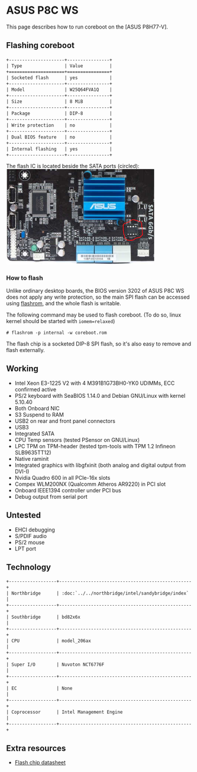 # ASUS P8C WS

This page describes how to run coreboot on the [ASUS P8H77-V].

## Flashing coreboot

```eval_rst
+---------------------+----------------+
| Type                | Value          |
+=====================+================+
| Socketed flash      | yes            |
+---------------------+----------------+
| Model               | W25Q64FVA1Q    |
+---------------------+----------------+
| Size                | 8 MiB          |
+---------------------+----------------+
| Package             | DIP-8          |
+---------------------+----------------+
| Write protection    | no             |
+---------------------+----------------+
| Dual BIOS feature   | no             |
+---------------------+----------------+
| Internal flashing   | yes            |
+---------------------+----------------+
```

The flash IC is located beside the SATA ports (circled):
![](p8c_ws.jpg)

### How to flash

Unlike ordinary desktop boards, the BIOS version 3202 of ASUS P8C WS does not
apply any write protection, so the main SPI flash can be accessed using
[flashrom], and the whole flash is writable.

The following command may be used to flash coreboot. (To do so, linux kernel
should be started with `iomem=relaxed`)

```
# flashrom -p internal -w coreboot.rom
```

The flash chip is a socketed DIP-8 SPI flash, so it's also easy to remove and
flash externally.

## Working
- Intel Xeon E3-1225 V2 with 4 M391B1G73BH0-YK0 UDIMMs, ECC confirmed active
- PS/2 keyboard with SeaBIOS 1.14.0 and Debian GNU/Linux with kernel 5.10.40
- Both Onboard NIC
- S3 Suspend to RAM
- USB2 on rear and front panel connectors
- USB3
- Integrated SATA
- CPU Temp sensors (tested PSensor on GNU/Linux)
- LPC TPM on TPM-header (tested tpm-tools with TPM 1.2 Infineon SLB9635TT12)
- Native raminit
- Integrated graphics with libgfxinit (both analog and digital output from DVI-I)
- Nvidia Quadro 600 in all PCIe-16x slots
- Compex WLM200NX (Qualcomm Atheros AR9220) in PCI slot
- Onboard IEEE1394 controller under PCI bus
- Debug output from serial port

## Untested

- EHCI debugging
- S/PDIF audio
- PS/2 mouse
- LPT port

## Technology

```eval_rst
+------------------+--------------------------------------------------+
| Northbridge      | :doc:`../../northbridge/intel/sandybridge/index` |
+------------------+--------------------------------------------------+
| Southbridge      | bd82x6x                                          |
+------------------+--------------------------------------------------+
| CPU              | model_206ax                                      |
+------------------+--------------------------------------------------+
| Super I/O        | Nuvoton NCT6776F                                 |
+------------------+--------------------------------------------------+
| EC               | None                                             |
+------------------+--------------------------------------------------+
| Coprocessor      | Intel Management Engine                          |
+------------------+--------------------------------------------------+
```

## Extra resources

- [Flash chip datasheet][W25Q64FVA1Q]

[ASUS P8C WS]: https://www.asus.com/supportonly/p8c_ws/helpdesk_knowledge/
[W25Q64FVA1Q]: https://www.winbond.com/resource-files/w25q64fv%20revs%2007182017.pdf
[flashrom]: https://flashrom.org/Flashrom
